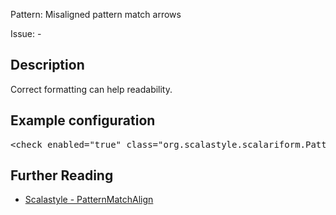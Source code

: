 Pattern: Misaligned pattern match arrows

Issue: -

## Description

Correct formatting can help readability.

## Example configuration
<pre>&lt;check enabled=&quot;true&quot; class=&quot;org.scalastyle.scalariform.PatternMatchAlignChecker&quot; level=&quot;warning&quot;/&gt;</pre>
<a name="org_scalastyle_scalariform_ProcedureDeclarationChecker" />

## Further Reading

* [Scalastyle - PatternMatchAlign](http://www.scalastyle.org/rules-1.0.0.html#org_scalastyle_scalariform_PatternMatchAlignChecker)